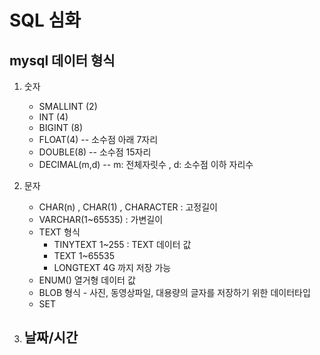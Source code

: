 # SQL 심화

## mysql 데이터 형식
1) 숫자 
    - SMALLINT (2)
    - INT (4)
    - BIGINT (8)
    - FLOAT(4)  -- 소수점 아래 7자리
    - DOUBLE(8) -- 소수점 15자리
    - DECIMAL(m,d) -- m: 전체자릿수 , d: 소수점 이하 자리수
   
2) 문자
    - CHAR(n) , CHAR(1) , CHARACTER : 고정길이
    - VARCHAR(1~65535) : 가변길이
    - TEXT 형식
      - TINYTEXT 1~255 : TEXT 데이터 값
      - TEXT 1~65535
      - LONGTEXT 4G 까지 저장 가능
    - ENUM() 열거형 데이터 값
    - BLOB 형식 - 사진, 동영상파일, 대용량의 글자를 저장하기 위한 데이터타입
    - SET 
3) 날짜/시간
    - 